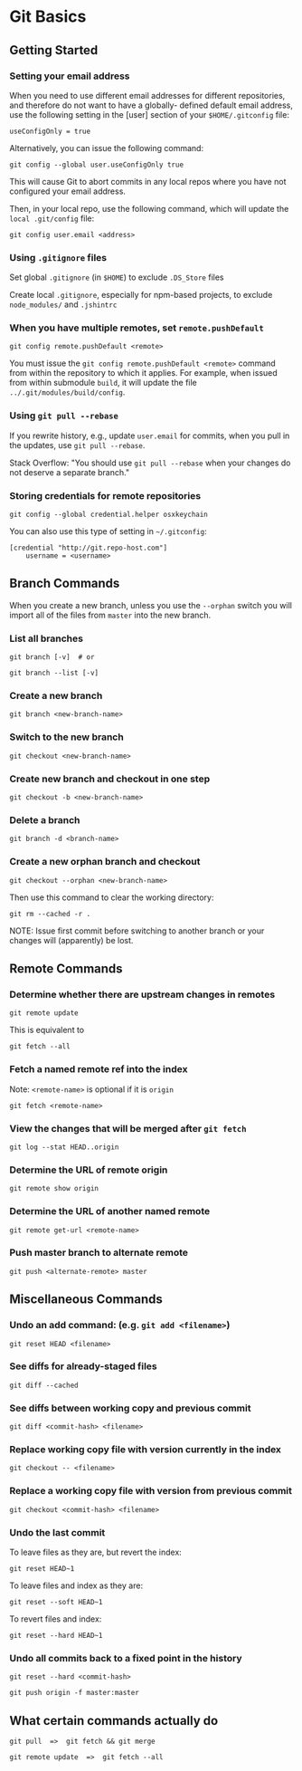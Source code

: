# Git Basics

## Getting Started

### Setting your email address

When you need to use different email addresses for different
repositories, and therefore do not want to have a globally-
defined default email address, use the following setting in
the [user] section of your `$HOME/.gitconfig` file:

    useConfigOnly = true

Alternatively, you can issue the following command:

    git config --global user.useConfigOnly true

This will cause Git to abort commits in any local repos where
you have not configured your email address.

Then, in your local repo, use the following command, which
will update the `local .git/config` file:

    git config user.email <address>

### Using `.gitignore` files

Set global `.gitignore` (in `$HOME`) to exclude `.DS_Store` files

Create local `.gitignore`, especially for npm-based projects,
to exclude `node_modules/` and `.jshintrc`

### When you have multiple remotes, set `remote.pushDefault`

    git config remote.pushDefault <remote>

You must issue the `git config remote.pushDefault <remote>`
command from within the repository to which it applies. For
example, when issued from within submodule `build`, it will
update the file `../.git/modules/build/config`.

### Using `git pull --rebase`

If you rewrite history, e.g., update `user.email` for commits,
when you pull in the updates, use `git pull --rebase`.

Stack Overflow: "You should use `git pull --rebase` when your
changes do not deserve a separate branch."

### Storing credentials for remote repositories

    git config --global credential.helper osxkeychain

You can also use this type of setting in `~/.gitconfig`:

    [credential "http://git.repo-host.com"]
        username = <username>



## Branch Commands

When you create a new branch, unless you use the `--orphan` switch
you will import all of the files from `master` into the new branch.

### List all branches

    git branch [-v]  # or

    git branch --list [-v]

### Create a new branch

    git branch <new-branch-name>

### Switch to the new branch

    git checkout <new-branch-name>

### Create new branch and checkout in one step

    git checkout -b <new-branch-name>

### Delete a branch

    git branch -d <branch-name>

### Create a new orphan branch and checkout

    git checkout --orphan <new-branch-name>

Then use this command to clear the working directory:

    git rm --cached -r .

NOTE: Issue first commit before switching to another branch or
your changes will (apparently) be lost.



## Remote Commands

### Determine whether there are upstream changes in remotes

    git remote update

This is equivalent to

    git fetch --all

### Fetch a named remote ref into the index

Note: `<remote-name>` is optional if it is `origin`

    git fetch <remote-name>

### View the changes that will be merged after `git fetch`

    git log --stat HEAD..origin

### Determine the URL of remote origin

    git remote show origin

### Determine the URL of another named remote

    git remote get-url <remote-name>

### Push master branch to alternate remote

    git push <alternate-remote> master



## Miscellaneous Commands

### Undo an add command: (e.g. `git add <filename>`)

    git reset HEAD <filename>

### See diffs for already-staged files

    git diff --cached

### See diffs between working copy and previous commit

    git diff <commit-hash> <filename>

### Replace working copy file with version currently in the index

    git checkout -- <filename>

### Replace a working copy file with version from previous commit

    git checkout <commit-hash> <filename>

### Undo the last commit

To leave files as they are, but revert the index:

    git reset HEAD~1

To leave files and index as they are:

    git reset --soft HEAD~1

To revert files and index:

    git reset --hard HEAD~1

### Undo all commits back to a fixed point in the history

    git reset --hard <commit-hash>

    git push origin -f master:master



## What certain commands actually do

    git pull  =>  git fetch && git merge

    git remote update  =>  git fetch --all
